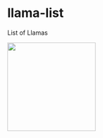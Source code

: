 # llama-list
List of Llamas

<img src="http://news.blr.com/app/uploads/sites/3/2016/10/Llama-1.jpg" height="200">
